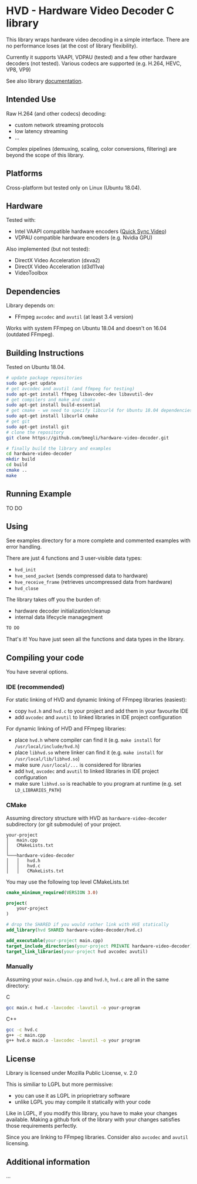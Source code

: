 # HVD - Hardware Video Decoder C library

This library wraps hardware video decoding in a simple interface.
There are no performance loses (at the cost of library flexibility).

Currently it supports VAAPI, VDPAU (tested) and a few other hardware decoders (not tested).
Various codecs are supported (e.g. H.264, HEVC, VP8, VP9)

See also library [documentation](https://bmegli.github.io/hardware-video-decoder/group__interface.html).

## Intended Use

Raw H.264 (and other codecs) decoding:
- custom network streaming protocols
- low latency streaming
- ...

Complex pipelines (demuxing, scaling, color conversions, filtering) are beyond the scope of this library.

## Platforms 

Cross-platform but tested only on Linux (Ubuntu 18.04).

## Hardware

Tested with:
- Intel VAAPI compatible hardware encoders ([Quick Sync Video](https://ark.intel.com/Search/FeatureFilter?productType=processors&QuickSyncVideo=true))
- VDPAU compatible hardware encoders (e.g. Nvidia GPU) 

Also implemented (but not tested):
- DirectX Video Acceleration (dxva2)
- DirectX Video Acceleration (d3d11va)
- VideoToolbox

## Dependencies

Library depends on:
- FFmpeg `avcodec` and `avutil` (at least 3.4 version)

Works with system FFmpeg on Ubuntu 18.04 and doesn't on 16.04 (outdated FFmpeg).

## Building Instructions

Tested on Ubuntu 18.04.

``` bash
# update package repositories
sudo apt-get update 
# get avcodec and avutil (and ffmpeg for testing)
sudo apt-get install ffmpeg libavcodec-dev libavutil-dev
# get compilers and make and cmake
sudo apt-get install build-essential
# get cmake - we need to specify libcurl4 for Ubuntu 18.04 dependencies problem
sudo apt-get install libcurl4 cmake
# get git
sudo apt-get install git
# clone the repository
git clone https://github.com/bmegli/hardware-video-decoder.git

# finally build the library and examples
cd hardware-video-decoder
mkdir build
cd build
cmake ..
make
```

## Running Example

TO DO

## Using

See examples directory for a more complete and commented examples with error handling.

There are just 4 functions and 3 user-visible data types:
- `hvd_init`
- `hve_send_packet` (sends compressed data to hardware)
- `hve_receive_frame` (retrieves uncompressed data from hardware)
- `hvd_close`

The library takes off you the burden of:
- hardware decoder initialization/cleanup
- internal data lifecycle managegment

```C
TO DO
```

That's it! You have just seen all the functions and data types in the library.

## Compiling your code

You have several options.

### IDE (recommended)

For static linking of HVD and dynamic linking of FFmpeg libraries (easiest):
- copy `hvd.h` and `hvd.c` to your project and add them in your favourite IDE
- add `avcodec` and `avutil` to linked libraries in IDE project configuration

For dynamic linking of HVD and FFmpeg libraries:
- place `hvd.h` where compiler can find it (e.g. `make install` for `/usr/local/include/hvd.h`)
- place `libhvd.so` where linker can find it (e.g. `make install` for `/usr/local/lib/libhvd.so`)
- make sure `/usr/local/...` is considered for libraries
- add `hvd`, `avcodec` and `avutil` to linked libraries in IDE project configuration
- make sure `libhvd.so` is reachable to you program at runtime (e.g. set `LD_LIBRARIES_PATH`)

### CMake

Assuming directory structure with HVD as `hardware-video-decoder` subdirectory (or git submodule) of your project.

```
your-project
│   main.cpp
│   CMakeLists.txt
│
└───hardware-video-decoder
│   │   hvd.h
│   │   hvd.c
│   │   CMakeLists.txt
```

You may use the following top level CMakeLists.txt

``` CMake
cmake_minimum_required(VERSION 3.0)

project(
    your-project
)

# drop the SHARED if you would rather link with HVE statically
add_library(hvd SHARED hardware-video-decoder/hvd.c)

add_executable(your-project main.cpp)
target_include_directories(your-project PRIVATE hardware-video-decoder)
target_link_libraries(your-project hvd avcodec avutil)
```

### Manually

Assuming your `main.c`/`main.cpp` and `hvd.h`, `hvd.c` are all in the same directory:

C
```bash
gcc main.c hvd.c -lavcodec -lavutil -o your-program
```

C++
```bash
gcc -c hvd.c
g++ -c main.cpp
g++ hvd.o main.o -lavcodec -lavutil -o your program
```

## License

Library is licensed under Mozilla Public License, v. 2.0

This is similiar to LGPL but more permissive:
- you can use it as LGPL in prioprietrary software
- unlike LGPL you may compile it statically with your code

Like in LGPL, if you modify this library, you have to make your changes available.
Making a github fork of the library with your changes satisfies those requirements perfectly.

Since you are linking to FFmpeg libraries. Consider also `avcodec` and `avutil` licensing.

## Additional information

...

